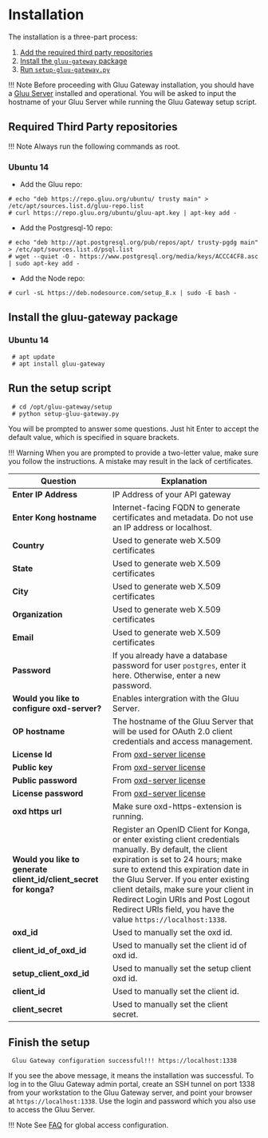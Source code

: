 # Installation

The installation is a three-part process:

1. [Add the required third party repositories](#required-third-party-repositories)
2. [Install the `gluu-gateway` package](#install-the-gluu-gateway-package)
3. [Run `setup-gluu-gateway.py`](#run-the-setup-script)

!!! Note
    Before proceeding with Gluu Gateway installation, you should have a [Gluu Server](https://gluu.org/docs/ce) installed and operational. You will be asked to input the hostname of your Gluu Server while running the Gluu Gateway setup script. 

## Required Third Party repositories

!!! Note 
    Always run the following commands as root.

### Ubuntu 14
* Add the Gluu repo:
```
# echo "deb https://repo.gluu.org/ubuntu/ trusty main" > /etc/apt/sources.list.d/gluu-repo.list
# curl https://repo.gluu.org/ubuntu/gluu-apt.key | apt-key add -
```
* Add the Postgresql-10 repo:
```
# echo "deb http://apt.postgresql.org/pub/repos/apt/ trusty-pgdg main" > /etc/apt/sources.list.d/psql.list
# wget --quiet -O - https://www.postgresql.org/media/keys/ACCC4CF8.asc | sudo apt-key add -
```
* Add the Node repo:
```
# curl -sL https://deb.nodesource.com/setup_8.x | sudo -E bash -
```

<!--- 

### Ubuntu 16
* Add the Gluu repo:
```
# echo "deb https://repo.gluu.org/ubuntu/ xenial-devel main" > /etc/apt/sources.list.d/gluu-repo.list
# curl https://repo.gluu.org/ubuntu/gluu-apt.key | apt-key add -
```
* Add the Postgresql-10 repo:
```
# echo "deb http://apt.postgresql.org/pub/repos/apt/ xenial-pgdg main" > /etc/apt/sources.list.d/psql.list
# wget --quiet -O - https://www.postgresql.org/media/keys/ACCC4CF8.asc | sudo apt-key add -
```
* Add the Node repo:
```
# curl -sL https://deb.nodesource.com/setup_8.x | sudo -E bash -
```

### Debian 8
* Add the Gluu repo:
```
# echo "deb https://repo.gluu.org/debian/ testing main" > /etc/apt/sources.list.d/gluu-repo.list
# curl https://repo.gluu.org/debian/gluu-apt.key | apt-key add -
```
* Add the Postgresql-10 repo:
```
# echo "deb http://apt.postgresql.org/pub/repos/apt/ jessie-pgdg main" > /etc/apt/sources.list.d/psql.list
# wget --quiet -O - https://www.postgresql.org/media/keys/ACCC4CF8.asc | sudo apt-key add -
```
* Add the Node repo:
```
# curl -sL https://deb.nodesource.com/setup_8.x | sudo -E bash -
```

### Debian 9
* Add the Gluu repo:
```
# echo "deb https://repo.gluu.org/debian/ stretch-testing main" > /etc/apt/sources.list.d/gluu-repo.list
# curl https://repo.gluu.org/debian/gluu-apt.key | apt-key add -
```
* Add the Postgresql-10 repo:
```
# echo "deb http://apt.postgresql.org/pub/repos/apt/ stretch-pgdg main" > /etc/apt/sources.list.d/psql.list
# wget --quiet -O - https://www.postgresql.org/media/keys/ACCC4CF8.asc | sudo apt-key add -
```
* Add the Node repo:
```
# curl -sL https://deb.nodesource.com/setup_8.x | sudo -E bash -
```

### CentOS 6
* Add the Gluu repo:
```
# wget https://repo.gluu.org/centos/Gluu-centos-testing.repo -O /etc/yum.repos.d/Gluu.repo
# wget https://repo.gluu.org/centos/RPM-GPG-KEY-GLUU -O /etc/pki/rpm-gpg/RPM-GPG-KEY-GLUU
# rpm --import /etc/pki/rpm-gpg/RPM-GPG-KEY-GLUU
```
* Add the Postgresql-10 repo:
```
# rpm -Uvh https://yum.postgresql.org/10/redhat/rhel-6-x86_64/pgdg-redhat10-10-2.noarch.rpm
```
* Add the Node repo:
```
curl -sL https://rpm.nodesource.com/setup_8.x | sudo -E bash -
```

### CentOS 7
* Add the Gluu repo:
```
# wget https://repo.gluu.org/centos/Gluu-centos-7-testing.repo -O /etc/yum.repos.d/Gluu.repo
# wget https://repo.gluu.org/centos/RPM-GPG-KEY-GLUU -O /etc/pki/rpm-gpg/RPM-GPG-KEY-GLUU
# rpm --import /etc/pki/rpm-gpg/RPM-GPG-KEY-GLUU
```
* Add the Postgresql-10 repo:
```
# rpm -Uvh https://yum.postgresql.org/10/redhat/rhel-7-x86_64/pgdg-centos10-10-2.noarch.rpm
```
* Add the Node repo:
```
curl -sL https://rpm.nodesource.com/setup_8.x | sudo -E bash -
```

### RHEL 6
* Add the Gluu repo:
```
# wget https://repo.gluu.org/rhel/Gluu-rhel-testing.repo -O /etc/yum.repos.d/Gluu.repo
# wget https://repo.gluu.org/rhel/RPM-GPG-KEY-GLUU -O /etc/pki/rpm-gpg/RPM-GPG-KEY-GLUU
# rpm --import /etc/pki/rpm-gpg/RPM-GPG-KEY-GLUU
```
* Add the Postgresql-10 repo:
```
# rpm -Uvh https://yum.postgresql.org/10/redhat/rhel-6-x86_64/pgdg-redhat10-10-2.noarch.rpm
```
* Add the Node repo:
```
curl -sL https://rpm.nodesource.com/setup_8.x | sudo -E bash -
```

### RHEL 7
* Add the Gluu repo:
```
# wget https://repo.gluu.org/rhel/Gluu-rhel-7-testing.repo -O /etc/yum.repos.d/Gluu.repo
# wget https://repo.gluu.org/rhel/RPM-GPG-KEY-GLUU -O /etc/pki/rpm-gpg/RPM-GPG-KEY-GLUU
# rpm --import /etc/pki/rpm-gpg/RPM-GPG-KEY-GLUU
```
* Add the Postgresql-10 repo:
```
# rpm -Uvh https://yum.postgresql.org/10/redhat/rhel-7-x86_64/pgdg-centos10-10-2.noarch.rpm
```
* Add the Node repo:
```
curl -sL https://rpm.nodesource.com/setup_8.x | sudo -E bash -
```

--->

## Install the gluu-gateway package

### Ubuntu 14

```
 # apt update
 # apt install gluu-gateway
```

<!----
### Ubuntu 14, Ubuntu 16, Debian 8, Debian 9
```
 # apt update
 # apt install gluu-gateway
```

### CentOS 6, Centos 7, RHEL 6, RHEL 7
```
 # yum clean all
 # yum install gluu-gateway
```
--->

## Run the setup script

```
 # cd /opt/gluu-gateway/setup
 # python setup-gluu-gateway.py
```

You will be prompted to answer some questions. Just hit Enter to accept the
default value, which is specified in square brackets.

!!! Warning 
    When you are prompted to provide a two-letter value, make sure you follow the instructions. A mistake may result in the lack of certificates.

| **Question** | **Explanation** |
|----------|-------------|
| **Enter IP Address** | IP Address of your API gateway  |
| **Enter Kong hostname** | Internet-facing FQDN to generate certificates and metadata. Do not use an IP address or localhost. |
| **Country** | Used to generate web X.509 certificates |
| **State** | Used to generate web X.509 certificates |
| **City** | Used to generate web X.509 certificates |
| **Organization** | Used to generate web X.509 certificates |
| **Email** | Used to generate web X.509 certificates |
| **Password** | If you already have a database password for user `postgres`, enter it here. Otherwise, enter a new password. |
| **Would you like to configure oxd-server?** | Enables intergration with the Gluu Server. |
| **OP hostname** | The hostname of the Gluu Server that will be used for OAuth 2.0 client credentials and access management. |
| **License Id** | From [oxd-server license](https://oxd.gluu.org/) |
| **Public key** | From [oxd-server license](https://oxd.gluu.org/) |
| **Public password** | From [oxd-server license](https://oxd.gluu.org/) |
| **License password** | From [oxd-server license](https://oxd.gluu.org/) |
| **oxd https url** | Make sure oxd-https-extension is running. |
| **Would you like to generate client_id/client_secret for konga?** | Register an OpenID Client for Konga, or enter existing client credentials manually. By default, the client expiration is set to 24 hours; make sure to extend this expiration date in the Gluu Server. If you enter existing client details, make sure your client in Redirect Login URIs and Post Logout Redirect URIs field, you have the value `https://localhost:1338`. |
| **oxd_id** | Used to manually set the oxd id. |
| **client_id_of_oxd_id** | Used to manually set the client id of oxd id. |
| **setup_client_oxd_id** | Used to manually set the setup client oxd id. |
| **client_id** | Used to manually set the client id. |
| **client_secret** | Used to manually set the client secret. |

## Finish the setup

```
 Gluu Gateway configuration successful!!! https://localhost:1338
```

If you see the above message, it means the installation was successful. To log in to
the Gluu Gateway admin portal, create an SSH tunnel on port 1338 from your
workstation to the Gluu Gateway server, and point your browser at
`https://localhost:1338`. Use the login and password which you also use to access the Gluu Server.

!!! Note
    See [FAQ](./faq.md#how-can-i-change-the-listening-address-and-port) for global access configuration.
